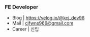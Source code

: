 ### FE Developer
- Blog | https://velog.io/@kcj_dev96
- Mail | cjfwns966@gmail.com
- Career | 신입







